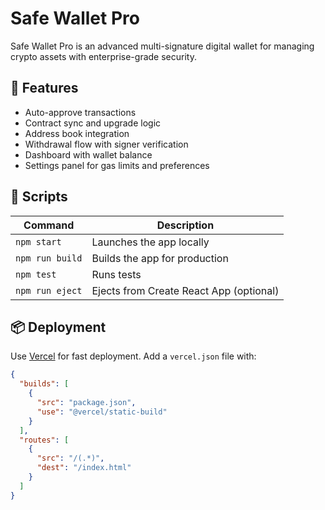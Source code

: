 # Safe Wallet Pro

Safe Wallet Pro is an advanced multi-signature digital wallet for managing crypto assets with enterprise-grade security.

## 🔐 Features

- Auto-approve transactions
- Contract sync and upgrade logic
- Address book integration
- Withdrawal flow with signer verification
- Dashboard with wallet balance
- Settings panel for gas limits and preferences

## 🚀 Scripts

| Command | Description |
|--------|-------------|
| `npm start` | Launches the app locally |
| `npm run build` | Builds the app for production |
| `npm test` | Runs tests |
| `npm run eject` | Ejects from Create React App (optional) |

## 📦 Deployment

Use [Vercel](https://vercel.com) for fast deployment. Add a `vercel.json` file with:

```json
{
  "builds": [
    {
      "src": "package.json",
      "use": "@vercel/static-build"
    }
  ],
  "routes": [
    {
      "src": "/(.*)",
      "dest": "/index.html"
    }
  ]
}

